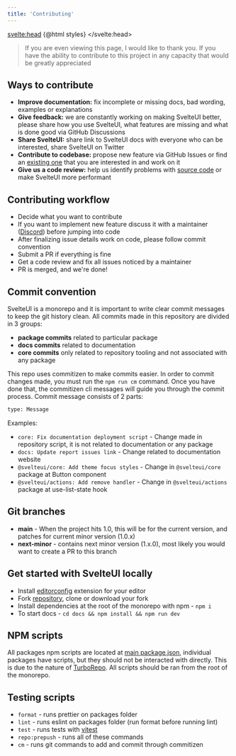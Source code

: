 ```yaml
---
title: 'Contributing'
---
```


<script>
    import { CodeBlock, MinorHeading } from 'components'
    const styles = `<style id='svelteui-inject-body' type='text/css'>.article>*:nth-child(3){margin-top:0!important;}<\/style>`;
</script>

<svelte:head>
{@html styles}
</svelte:head>

<MinorHeading />

> If you are even viewing this page, I would like to thank you. If you have the ability to contribute to this project in any capacity that would be greatly appreciated

## Ways to contribute

- **Improve documentation:** fix incomplete or missing docs, bad wording, examples or explanations
- **Give feedback:** we are constantly working on making SvelteUI better, please share how you use SvelteUI, what features are missing and what is done good via GitHub Discussions
- **Share SvelteUI:** share link to SvelteUI docs with everyone who can be interested, share SvelteUI on Twitter
- **Contribute to codebase:** propose new feature via GitHub Issues or find an [existing one](https://github.com/svelteuidev/svelteui/labels/help%20wanted) that you are interested in and work on it
- **Give us a code review:** help us identify problems with [source code](https://github.com/svelteuidev/svelteui) or make SvelteUI more performant

## Contributing workflow

- Decide what you want to contribute
- If you want to implement new feature discuss it with a maintainer ([Discord](https://discord.gg/2J2xmzCS79)) before jumping into code
- After finalizing issue details work on code, please follow commit convention
- Submit a PR if everything is fine
- Get a code review and fix all issues noticed by a maintainer
- PR is merged, and we're done!

## Commit convention

SvelteUI is a monorepo and it is important to write clear commit messages to keep the git history clean.
All commits made in this repository are divided in 3 groups:

- **package commits** related to particular package
- **docs commits** related to documentation
- **core commits** only related to repository tooling and not associated with any package

This repo uses commitizen to make commits easier. In order to commit changes made, you must run the `npm run cm` command. Once you have done that, the commitizen cli messages will guide you through the commit process. Commit message consists of 2 parts:

```bash
type: Message
```

Examples:

- `core: Fix documentation deployment script` - Change made in repository script, it is not related to documentation or any package
- `docs: Update report issues link` - Change related to documentation website
- `@svelteui/core: Add theme focus styles` - Change in `@svelteui/core` package at Button component
- `@svelteui/actions: Add remove handler` - Change in `@svelteui/actions` package at use-list-state hook

## Git branches

- **main** - When the project hits 1.0, this will be for the current version, and patches for current minor version (1.0.x)
- **next-minor** - contains next minor version (1.x.0), most likely you would want to create a PR to this branch

## Get started with SvelteUI locally

- Install [editorconfig](https://editorconfig.org/) extension for your editor
- Fork [repository](https://github.com/svelteuidev/svelteui), clone or download your fork
- Install dependencies at the root of the monorepo with npm - `npm i`
- To start docs - `cd docs && npm install && npm run dev`

## NPM scripts

All packages npm scripts are located at [main package.json](https://github.com/svelteuidev/svelteui/blob/main/package.json),
individual packages have scripts, but they should not be interacted with directly. This is due to the nature of [TurboRepo](https://turborepo.org/). All scripts should be ran from the root of the monorepo.

## Testing scripts

- `format` - runs prettier on packages folder
- `lint` - runs eslint on packages folder (run format before running lint)
- `test` - runs tests with [vitest](https://vitest.dev/)
- `repo:prepush` - runs all of these commands
- `cm` - runs git commands to add and commit through commitizen

